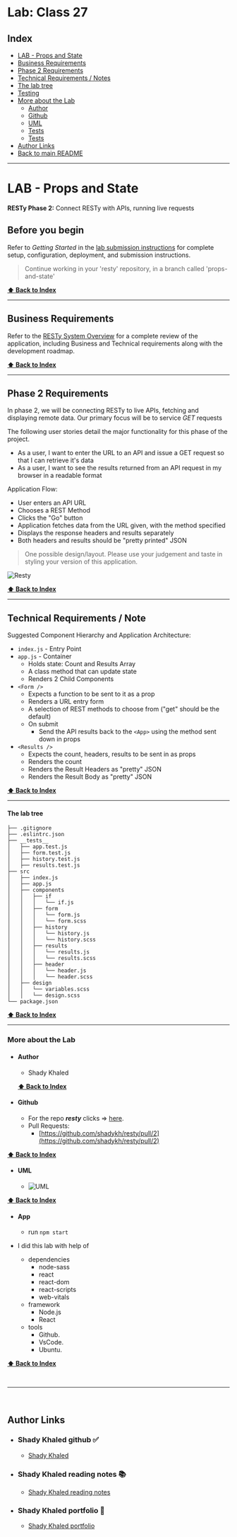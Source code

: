 # Lab: Class 27

## Index

- [LAB - Props and State](#LAB---Props-and-State)
- [Business Requirements](#Business-Requirements)
- [Phase 2 Requirements](#Phase-2-Requirements)
- [Technical Requirements / Notes](#Technical-Requirements-/-Notes)
- [The lab tree](#The-lab-tree)
- [Testing](#Testing)
- [More about the Lab](#More-about-the-Lab)
  - [Author](#Author)
  - [Github](#Github)
  - [UML](#UML)
  - [Tests](#Tests)
  - [Tests](#App)
- [Author Links](#Author-Links)
- [Back to main README](../../../README.md)

---

# LAB - Props and State

**RESTy Phase 2:** Connect RESTy with APIs, running live requests

## Before you begin

Refer to *Getting Started*  in the [lab submission instructions](../../../reference/submission-instructions/labs/README.md) for complete setup, configuration, deployment, and submission instructions.

> Continue working in your 'resty' repository, in a branch called 'props-and-state'


**[⬆ Back to Index](#index)**

---

## Business Requirements

Refer to the [RESTy System Overview](../../apps-and-libraries/resty/README.md) for a complete review of the application, including Business and Technical requirements along with the development roadmap.

**[⬆ Back to Index](#index)**

---


## Phase 2 Requirements

In phase 2, we will be connecting RESTy to live APIs, fetching and displaying remote data. Our primary focus will be to service *GET* requests

The following user stories detail the major functionality for this phase of the project.

- As a user, I want to enter the URL to an API and issue a GET request so that I can retrieve it's data
- As a user, I want to see the results returned from an API request in my browser in a readable format

Application Flow:

- User enters an API URL
- Chooses a REST Method
- Clicks the  "Go" button
- Application fetches data from the URL given, with the method specified
- Displays the response headers and results separately
- Both headers and results should be "pretty printed" JSON

> One possible design/layout. Please use your judgement and taste in styling your version of this application.

![Resty](https://raw.githubusercontent.com/LTUC/amman-javascript-401d9/main/class-27/lab/resty.png)

**[⬆ Back to Index](#index)**

---


## Technical Requirements / Note

Suggested Component Hierarchy and Application Architecture:

- `index.js` - Entry Point
- `app.js` - Container
  - Holds state: Count and Results Array
  - A class method that can update state
  - Renders 2 Child Components
- `<Form />`
  - Expects a function to be sent to it as a prop
  - Renders a URL entry form
  - A selection of REST methods to choose from ("get" should be the default)
  - On submit
    - Send the API results back to the `<App>` using the method sent down in props
- `<Results />`
  - Expects the count, headers, results to be sent in as props
  - Renders the count
  - Renders the Result Headers as "pretty" JSON
  - Renders the Result Body as "pretty" JSON

**[⬆ Back to Index](#index)**

---


#### **The lab tree**

```
├── .gitignore
├── .eslintrc.json
├── __tests__
│   ├── app.test.js
│   ├── form.test.js
│   ├── history.test.js
│   ├── results.test.js
├── src
│   ├── index.js
│   ├── app.js
│   ├── components
│   │   ├── if
│   │   │   └── if.js
│   │   ├── form
│   │   │   └── form.js
│   │   │   └── form.scss
│   │   ├── history
│   │   │   └── history.js
│   │   │   └── history.scss
│   │   ├── results
│   │   │   └── results.js
│   │   │   └── results.scss
│   │   ├── header
│   │   │   └── header.js
│   │   │   └── header.scss
│   ├── design
│   │   └── variables.scss
│   │   └── design.scss
└── package.json
```

**[⬆ Back to Index](#index)**

---

### **More about the Lab**

- #### Author

  - Shady Khaled

  **[⬆ Back to Index](#index)**

- #### Github

  - For the repo ***resty*** clicks => [here](https://github.com/shadykh/resty).
  - Pull Requests:
    - [https://github.com/shadykh/resty/pull/2](https://github.com/shadykh/resty/pull/2)

**[⬆ Back to Index](#index)**

- #### UML

  - ![UML](../uml_lab27.png)

**[⬆ Back to Index](#index)**


- #### App

  - run `npm start`

- I did this lab with help of
  - dependencies
    - node-sass
    - react
    - react-dom
    - react-scripts
    - web-vitals
  - framework
    - Node.js
    - React
  - tools
    - Github.
    - VsCode.
    - Ubuntu.

**[⬆ Back to Index](#index)**

<br>

---
<br>

## Author Links

- ### Shady Khaled github ✅

  - [Shady Khaled](https://github.com/shadykh)

- ### Shady Khaled reading notes 📚

  - [Shady Khaled reading notes](https://shadykh.github.io/reading-notes/)

- ### Shady Khaled portfolio 💬

  - [Shady Khaled portfolio](https://portfolio-shady.herokuapp.com/)

